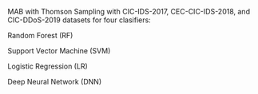 MAB with Thomson Sampling with CIC-IDS-2017, CEC-CIC-IDS-2018, and CIC-DDoS-2019 datasets for four clasifiers: 

Random Forest (RF) 

Support Vector Machine (SVM)

Logistic Regression (LR)

Deep Neural Network (DNN) 
